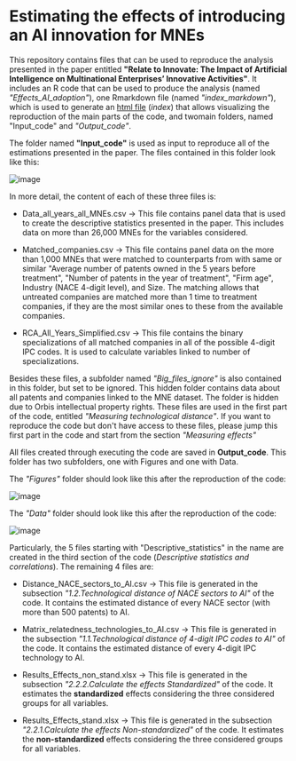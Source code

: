 # Estimating the effects of introducing an AI innovation for MNEs

This repository contains files that can be used to reproduce the analysis presented in the paper entitled **"Relate to Innovate: The Impact of Artificial Intelligence on Multinational Enterprises’ Innovative Activities"**. It includes an R code that can be used to produce the analysis (named *"Effects_AI_adoption"*), one Rmarkdown file (named *"index_markdown"*), which is used to generate an [html file](https://neon-unicorn-93383a.netlify.app/) (*index*) that allows visualizing the reproduction of the main parts of the code, and twomain folders, named "Input_code" and *"Output_code"*.

The folder named **"Input_code"** is used as input to reproduce all of the estimations presented in the paper. The files contained in this folder look like this:

![image](https://github.com/user-attachments/assets/2f2e0fad-b9dc-4b45-ab11-7b680308e5f9)

In more detail, the content of each of these three files is:

  - Data_all_years_all_MNEs.csv → This file contains panel data that is used to create the descriptive statistics presented in the paper. This includes data on more than 26,000 MNEs for the variables considered.
  
  - Matched_companies.csv → This file contains panel data on the more than 1,000 MNEs that were matched to counterparts from with same or similar "Average number of patents owned in the 5 years before treatment", "Number of patents in the year of treatment",   "Firm age", Industry (NACE 4-digit level), and Size. The matching allows that untreated companies are matched more than 1 time to treatment companies, if they are the most similar ones to these from the available companies.
  
  - RCA_All_Years_Simplified.csv → This file contains the binary specializations of all matched companies in all of the possible 4-digit IPC codes. It is used to calculate variables linked to number of specializations.

Besides these files, a subfolder named *"Big_files_ignore"* is also contained in this folder, but set to be ignored. This hidden folder contains data about all patents and companies linked to the MNE dataset. The folder is hidden due to Orbis intellectual property rights. These files are used in the first part of the code, entitled *"Measuring technological distance"*. If you want to reproduce the code but don't have access to these files, please jump this first part in the code and start from the section *"Measuring effects"*

All files created through executing the code are saved in **Output_code**. This folder has two subfolders, one with Figures and one with Data. 

The *"Figures"* folder should look like this after the reproduction of the code:

![image](https://github.com/user-attachments/assets/31561c8e-ab31-4ae4-beff-047670b88623)


The *"Data"* folder should look like this after the reproduction of the code: 

![image](https://github.com/user-attachments/assets/f363b4e5-2d4b-443e-aed9-81b5c3c662d1)

Particularly, the 5 files starting with "Descriptive_statistics" in the name are created in the third section of the code (*Descriptive statistics and correlations*). The remaining 4 files are:

  - Distance_NACE_sectors_to_AI.csv → This file is generated in the subsection *"1.2.Technological distance of NACE sectors to AI"* of the code. It contains the estimated distance of every NACE sector (with more than 500 patents) to AI.
  
  - Matrix_relatedness_technologies_to_AI.csv → This file is generated in the subsection *"1.1.Technological distance of 4-digit IPC codes to AI"* of the code. It contains the estimated distance of every 4-digit IPC technology to AI.
  
  - Results_Effects_non_stand.xlsx → This file is generated in the subsection *"2.2.2.Calculate the effects Standardized"* of the code. It estimates the **standardized** effects considering the three considered groups for all variables.
  
  - Results_Effects_stand.xlsx → This file is generated in the subsection *"2.2.1.Calculate the effects Non-standardized"* of the code. It estimates the **non-standardized** effects considering the three considered groups for all variables.


